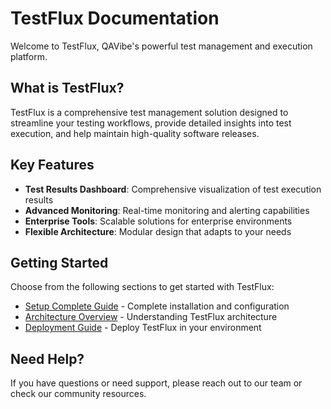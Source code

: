 # TestFlux Documentation

Welcome to TestFlux, QAVibe's powerful test management and execution platform.

## What is TestFlux?

TestFlux is a comprehensive test management solution designed to streamline your testing workflows, provide detailed insights into test execution, and help maintain high-quality software releases.

## Key Features

- **Test Results Dashboard**: Comprehensive visualization of test execution results
- **Advanced Monitoring**: Real-time monitoring and alerting capabilities
- **Enterprise Tools**: Scalable solutions for enterprise environments
- **Flexible Architecture**: Modular design that adapts to your needs

## Getting Started

Choose from the following sections to get started with TestFlux:

- [Setup Complete Guide](./setup-complete) - Complete installation and configuration
- [Architecture Overview](./architecture) - Understanding TestFlux architecture
- [Deployment Guide](./deployment) - Deploy TestFlux in your environment

## Need Help?

If you have questions or need support, please reach out to our team or check our community resources.
